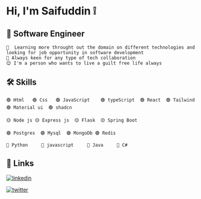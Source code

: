 
# Hi, I'm Saifuddin ❕


  
## 🚀 Software Engineer

    🔰  Learning more throught out the domain on different technologies and looking for job opportunity in software development
    🔰 Always keen for any type of tech collaboration
    😊 I'm a person who wants to live a guilt free life always

  
## 🛠 Skills
```
🟢 Html   🟢 Css   🟢 JavaScript    🟢 typeScript  🟢 React  🟢 Tailwind  🟢 Material ui  🟢 shadcn 
```
```
🟡 Node js 🟡 Express js  🟡 Flask  🟡 Spring Boot 
```
```
🟣 Postgres  🟣 Mysql  🟣 MongoDb 🟣 Redis
```
```
🔵 Python     🔵 javascript     🔵 Java     🔵 C#

```





  
## 🔗 Links
[![linkedin](https://img.shields.io/badge/linkedin-0A66C2?style=for-the-badge&logo=linkedin&logoColor=white)](https://www.linkedin.com/in/sk-saifuddin-8593411b4/)

[![twitter](https://img.shields.io/badge/twitter-1DA1F2?style=for-the-badge&logo=twitter&logoColor=white)](https://twitter.com/Sahilsaif2002)
